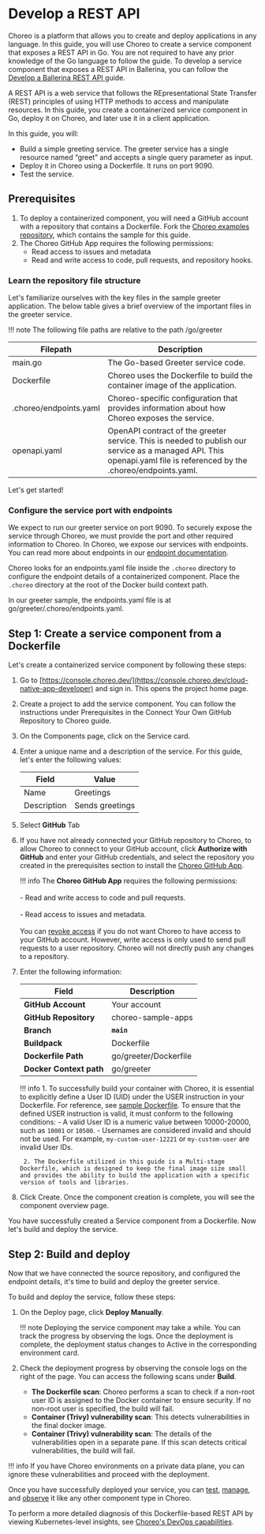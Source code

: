 # Develop a REST API

Choreo is a platform that allows you to create and deploy applications in any language.  In this guide, you will use Choreo to create a service component that exposes a REST API in Go. You are not required to have any prior knowledge of the Go language to follow the guide. To develop a service component that exposes a REST API in Ballerina, you can follow the [Develop a Ballerina REST API ](develop-a-ballerina-rest-api.md) guide.

A REST API is a web service that follows the REpresentational State Transfer (REST) principles of using HTTP methods to access and manipulate resources. In this guide, you create a containerized service component in Go, deploy it on Choreo, and later use it in a client application.

In this guide, you will:

- Build a simple greeting service. The greeter service has a single resource named “greet” and accepts a single query parameter as input.
- Deploy it in Choreo using a Dockerfile. It runs on port 9090.
- Test the service.

## Prerequisites

1. To deploy a containerized component, you will need a GitHub account with a repository that contains a Dockerfile. Fork the [Choreo examples repository](https://github.com/wso2/choreo-sample-apps/), which contains the sample for this guide.
2. The Choreo GitHub App requires the following permissions:
    - Read access to issues and metadata
    - Read and write access to code, pull requests, and repository hooks.

### Learn the repository file structure

Let's familiarize ourselves with the key files in the sample greeter application. The below table gives a brief overview of the important files in the greeter service.

!!! note 
    The following file paths are relative to the path <sample-repository-dir>/go/greeter

|Filepath               |Description                                                                   |
|-----------------------|------------------------------------------------------------------------------|
| main.go               | The Go-based Greeter service code.
| Dockerfile            | Choreo uses the Dockerfile to build the container image of the application.  |
|.choreo/endpoints.yaml | Choreo-specific configuration that provides information about how Choreo exposes the service.|
|openapi.yaml           | OpenAPI contract of the greeter service. This is needed to publish our service as a managed API. This openapi.yaml file is referenced by the .choreo/endpoints.yaml.|

Let's get started!

### Configure the service port with endpoints

We expect to run our greeter service on port 9090. To securely expose the service through Choreo, we must provide the port and other required information to Choreo. In Choreo, we expose our services with endpoints. You can read more about endpoints in our [endpoint documentation](https://wso2.com/choreo/docs/develop-components/develop-services/develop-a-service/#what-are-endpoints-in-service-components).

Choreo looks for an endpoints.yaml file inside the `.choreo` directory to configure the endpoint details of a containerized component. Place the `.choreo` directory at the root of the Docker build context path.

In our greeter sample, the endpoints.yaml file is at go/greeter/.choreo/endpoints.yaml. 

## Step 1: Create a service component from a Dockerfile

Let's create a containerized service component by following these steps:

1. Go to [https://console.choreo.dev/](https://console.choreo.dev/cloud-native-app-developer) and sign in. This opens the project home page.
2. Create a project to add the service component. You can follow the instructions under Prerequisites in the Connect Your Own GitHub Repository to Choreo guide.
3. On the Components page, click on the Service card.
4. Enter a unique name and a description of the service. For this guide, let's enter the following values:

    |Field          |     Value              |
    |---------------|------------------------|
    |Name           | Greetings              |
    |Description    | Sends greetings        |

5. Select **GitHub** Tab
6. If you have not already connected your GitHub repository to Choreo, to allow Choreo to connect to your GitHub account, click **Authorize with GitHub** and enter your GitHub credentials, and select the repository you created in the prerequisites section to install the [Choreo GitHub App](https://github.com/marketplace/choreo-apps).

    !!! info
         The **Choreo GitHub App** requires the following permissions:<br/><br/>- Read and write access to code and pull requests.<br/><br/>- Read access to issues and metadata.<br/><br/>You can [revoke access](https://docs.github.com/en/authentication/keeping-your-account-and-data-secure/reviewing-your-authorized-integrations#reviewing-your-authorized-github-apps) if you do not want Choreo to have access to your GitHub account. However, write access is only used to send pull requests to a user repository. Choreo will not directly push any changes to a repository.


7. Enter the following information:

    | **Field**             | **Description**                               |
    |-----------------------|-----------------------------------------------|
    | **GitHub Account**    | Your account                                  |
    | **GitHub Repository** | choreo-sample-apps |
    | **Branch**            | **`main`**                               |
    | **Buildpack**      | Dockerfile|
    | **Dockerfile Path**       | go/greeter/Dockerfile |
    | **Docker Context path**              | go/greeter |

    !!! info
        1.  To successfully build your container with Choreo, it is essential to explicitly define a User ID (UID) under the USER instruction in your Dockerfile. For reference, see [sample Dockerfile](https://github.com/wso2/choreo-sample-apps/blob/main/go/greeter/Dockerfile).
        To ensure that the defined USER instruction is valid, it must conform to the following conditions:
            - A valid User ID is a numeric value between 10000-20000, such as `10001` or `10500`.
            - Usernames are considered invalid and should not be used. For example, `my-custom-user-12221` or `my-custom-user` are invalid User IDs.

        2. The Dockerfile utilized in this guide is a Multi-stage Dockerfile, which is designed to keep the final image size small and provides the ability to build the application with a specific version of tools and libraries.

8. Click Create. Once the component creation is complete, you will see the component overview page.

You have successfully created a Service component from a Dockerfile. Now let's build and deploy the service.

## Step 2: Build and deploy
Now that we have connected the source repository, and configured the endpoint details, it's time to build and deploy the greeter service.

To build and deploy the service, follow these steps:

1. On the Deploy page, click **Deploy Manually**.

    !!! note
        Deploying the service component may take a while. You can track the progress by observing the logs. Once the deployment is complete, the deployment status changes to Active in the corresponding environment card.

2. Check the deployment progress by observing the console logs on the right of the page.
    You can access the following scans under **Build**. 

    - **The Dockerfile scan**: Choreo performs a scan to check if a non-root user ID is assigned to the Docker container to ensure security. If no non-root user is specified, the build will fail.
    - **Container (Trivy) vulnerability scan**: This detects vulnerabilities in the final docker image. 
    -  **Container (Trivy) vulnerability scan**: The details of the vulnerabilities open in a separate pane. If this scan detects critical vulnerabilities, the build will fail.

!!! info
    If you have Choreo environments on a private data plane, you can ignore these vulnerabilities and proceed with the deployment.

Once you have successfully deployed your service, you can [test](../../testing/test-rest-endpoints-via-the-openapi-console.md), [manage](../../api-management/lifecycle-management.md), and [observe](../../monitoring-and-insights/observability-overview.md) it like any other component type in Choreo.

To perform a more detailed diagnosis of this Dockerfile-based REST API by viewing Kubernetes-level insights, see [Choreo's DevOps capabilities](../../devops-and-ci-cd/view-runtime-details.md).


